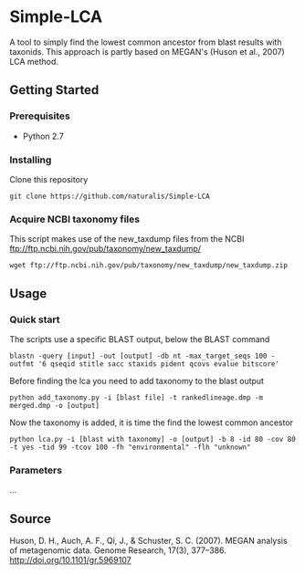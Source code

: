 # Simple-LCA
A tool to simply find the lowest common ancestor from blast results with taxonids. This approach is partly based on MEGAN's (Huson et al., 2007) LCA method.
## Getting Started
### Prerequisites
* Python 2.7
### Installing
Clone this repository
```
git clone https://github.com/naturalis/Simple-LCA
```
### Acquire NCBI taxonomy files
This script makes use of the new_taxdump files from the NCBI ftp://ftp.ncbi.nih.gov/pub/taxonomy/new_taxdump/
```
wget ftp://ftp.ncbi.nih.gov/pub/taxonomy/new_taxdump/new_taxdump.zip
```
## Usage
### Quick start
The scripts use a specific BLAST output, below the BLAST command
```
blastn -query [input] -out [output] -db nt -max_target_seqs 100 -outfmt '6 qseqid stitle sacc staxids pident qcovs evalue bitscore'
```
Before finding the lca you need to add taxonomy to the blast output
```
python add_taxonomy.py -i [blast file] -t rankedlineage.dmp -m merged.dmp -o [output]
```
Now the taxonomy is added, it is time the find the lowest common ancestor
```
python lca.py -i [blast with taxonomy] -o [output] -b 8 -id 80 -cov 80 -t yes -tid 99 -tcov 100 -fh "environmental" -flh "unknown" 
```
### Parameters
...

## Source
Huson, D. H., Auch, A. F., Qi, J., & Schuster, S. C. (2007). MEGAN analysis of metagenomic data. Genome Research, 17(3), 377–386. http://doi.org/10.1101/gr.5969107
